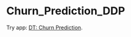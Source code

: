 # Churn_Prediction_DDP

Try app: [DT: Churn Prediction](https://ellouise-mendoza.shinyapps.io/Churn_Prediction/).
